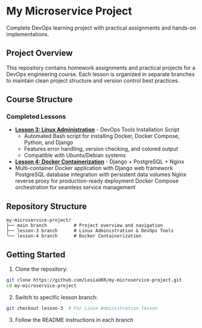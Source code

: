 # My Microservice Project

Complete DevOps learning project with practical assignments and hands-on implementations.

## Project Overview

This repository contains homework assignments and practical projects for a DevOps engineering course. Each lesson is organized in separate branches to maintain clean project structure and version control best practices.

## Course Structure

### Completed Lessons

- [**Lesson 3: Linux Administration**](https://github.com/LesiaUKR/my-microservice-project/tree/lesson-3) - DevOps Tools Installation Script
  - Automated Bash script for installing Docker, Docker Compose, Python, and Django
  - Features error handling, version checking, and colored output
  - Compatible with Ubuntu/Debian systems
- [**Lesson 4: Docker Containerization**](https://github.com/LesiaUKR/my-microservice-project/tree/lesson-4) - Django + PostgreSQL + Nginx
- Multi-container Docker application with Django web framework
PostgreSQL database integration with persistent data volumes
Nginx reverse proxy for production-ready deployment
Docker Compose orchestration for seamless service management  

## Repository Structure

```
my-microservice-project/
├── main branch          # Project overview and navigation
├── lesson-3 branch      # Linux Administration & DevOps Tools
└── lesson-4 branch      # Docker Containerization
```

## Getting Started

1. Clone the repository:
```bash
git clone https://github.com/LesiaUKR/my-microservice-project.git
cd my-microservice-project
```

2. Switch to specific lesson branch:
```bash
git checkout lesson-3  # For Linux Administration lesson
```

3. Follow the README instructions in each branch